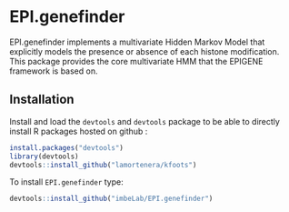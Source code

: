 # EPI.genefinder

EPI.genefinder implements a multivariate Hidden Markov Model that explicitly models the presence or absence of each histone modification. This package provides the core multivariate HMM that the EPIGENE framework is based on.

## Installation

Install and load the `devtools` and `devtools` package to be able to directly install R packages hosted on github :

```R
install.packages("devtools")
library(devtools)
devtools::install_github("lamortenera/kfoots")
```

To install `EPI.genefinder` type:

```R
devtools::install_github("imbeLab/EPI.genefinder")
```
